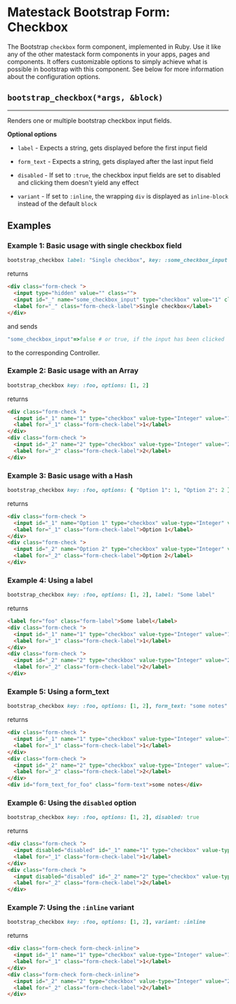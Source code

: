 # Matestack Bootstrap Form: Checkbox

The Bootstrap `checkbox` form component, implemented in Ruby. Use it like any of the other matestack form components in your apps, pages and components. It offers customizable options to simply achieve what is possible in bootstrap with this component. See below for more information about the configuration options.

## `bootstrap_checkbox(*args, &block)`
----

Renders one or multiple bootstrap checkbox input fields.

**Optional options**

* `label` - Expects a string, gets displayed before the first input field

* `form_text` - Expects a string, gets displayed after the last input field

* `disabled` - If set to `:true`, the checkbox input fields are set to disabled and clicking them doesn't yield any effect

* `variant` - If set to `:inline`, the wrapping `div` is displayed as `inline-block` instead of the default `block`

## Examples

### Example 1: Basic usage with single checkbox field

```ruby
bootstrap_checkbox label: "Single checkbox", key: :some_checkbox_input
```

returns

```html
<div class="form-check ">
  <input type="hidden" value="" class="">
  <input id="_" name="some_checkbox_input" type="checkbox" value="1" class="form-check-input">
  <label for="_" class="form-check-label">Single checkbox</label>
</div>
```

and sends

```ruby
"some_checkbox_input"=>false # or true, if the input has been clicked
```

to the corresponding Controller.

### Example 2: Basic usage with an Array

```ruby
bootstrap_checkbox key: :foo, options: [1, 2]
```

returns

```html
<div class="form-check ">
  <input id="_1" name="1" type="checkbox" value-type="Integer" value="1" class="form-check-input">
  <label for="_1" class="form-check-label">1</label>
</div>
<div class="form-check ">
  <input id="_2" name="2" type="checkbox" value-type="Integer" value="2" class="form-check-input">
  <label for="_2" class="form-check-label">2</label>
</div>
```

### Example 3: Basic usage with a Hash

```ruby
bootstrap_checkbox key: :foo, options: { "Option 1": 1, "Option 2": 2 }
```

returns

```html
<div class="form-check ">
  <input id="_1" name="Option 1" type="checkbox" value-type="Integer" value="1" class="form-check-input">
  <label for="_1" class="form-check-label">Option 1</label>
</div>
<div class="form-check ">
  <input id="_2" name="Option 2" type="checkbox" value-type="Integer" value="2" class="form-check-input">
  <label for="_2" class="form-check-label">Option 2</label>
</div>
```

### Example 4: Using a label

```ruby
bootstrap_checkbox key: :foo, options: [1, 2], label: "Some label"
```

returns

```html
<label for="foo" class="form-label">Some label</label>
<div class="form-check ">
  <input id="_1" name="1" type="checkbox" value-type="Integer" value="1" class="form-check-input">
  <label for="_1" class="form-check-label">1</label>
</div>
<div class="form-check ">
  <input id="_2" name="2" type="checkbox" value-type="Integer" value="2" class="form-check-input">
  <label for="_2" class="form-check-label">2</label>
</div>
```

### Example 5: Using a form_text

```ruby
bootstrap_checkbox key: :foo, options: [1, 2], form_text: "some notes"
```

returns

```html
<div class="form-check ">
  <input id="_1" name="1" type="checkbox" value-type="Integer" value="1" class="form-check-input">
  <label for="_1" class="form-check-label">1</label>
</div>
<div class="form-check ">
  <input id="_2" name="2" type="checkbox" value-type="Integer" value="2" class="form-check-input">
  <label for="_2" class="form-check-label">2</label>
</div>
<div id="form_text_for_foo" class="form-text">some notes</div>
```

### Example 6: Using the `disabled` option

```ruby
bootstrap_checkbox key: :foo, options: [1, 2], disabled: true
```

returns

```html
<div class="form-check ">
  <input disabled="disabled" id="_1" name="1" type="checkbox" value-type="Integer" value="1" class="form-check-input">
  <label for="_1" class="form-check-label">1</label>
</div>
<div class="form-check ">
  <input disabled="disabled" id="_2" name="2" type="checkbox" value-type="Integer" value="2" class="form-check-input">
  <label for="_2" class="form-check-label">2</label>
</div>
```

### Example 7: Using the `:inline` variant

```ruby
bootstrap_checkbox key: :foo, options: [1, 2], variant: :inline
```

returns

```html
<div class="form-check form-check-inline">
  <input id="_1" name="1" type="checkbox" value-type="Integer" value="1" class="form-check-input">
  <label for="_1" class="form-check-label">1</label>
</div>
<div class="form-check form-check-inline">
  <input id="_2" name="2" type="checkbox" value-type="Integer" value="2" class="form-check-input">
  <label for="_2" class="form-check-label">2</label>
</div>
```
